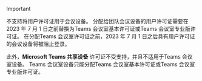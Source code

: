> [!IMPORTANT]
> 不支持将用户许可证用于会议设备。 分配给团队会议设备的用户许可证需要在 2023 年 7 月 1 日之前替换为Teams 会议室基本许可证或Teams 会议室专业版许可证。 在分配Teams 会议室许可证之前，2023 年 7 月 1 日之后具有用户许可证的会议设备将被阻止登录。
>
> 此外，**Microsoft Teams 共享设备** 许可证不受支持，并且不适用于Teams 会议室设备。 Teams 会议室设备只能分配Teams 会议室基本许可证或Teams 会议室专业版许可证。
